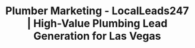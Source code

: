 ---
title: "Plumber Marketing - LocalLeads247 | High-Value Plumbing Lead Generation for Las Vegas"

hero:
  title: "A Proven System to Generate More <span class='text-accent/85'>Plumbing Jobs in Las Vegas</span>"
  description: "Stop relying on inconsistent referrals or expensive, low-quality leads from shared services. We'll help you build a system that generates exclusive, high-margin plumbing jobs directly for your business."
  buttonText: "Get Your Free Plumbing Lead-Gen Plan"
  buttonLink: "/contact/"

featureHighlight:
  title: "Tired of the "
  titleHighlight: "Feast or Famine Cycle?"
  description: "<span class='text-2xl'>One week your phones are ringing off the hook with emergency calls, the next it's silent. You're competing with dozens of other plumbers for the same leads on HomeAdvisor or Angi, <span class='text-accent/85'>driving down your margins. You know you need more consistency, but your current marketing isn't delivering.</span></span>"

services:
  badgeText: "Plumbing"
  title: "Our Solution: The Growth "
  highlightedText: "System for Plumbers"
  description: "We don't use a one-size-fits-all approach. We apply our core framework specifically to the plumbing industry."
  services:
    - title: "<span class='text-accent'>Dominate</span> for High-Value Keywords"
      description: "Our <span class='font-bold'>Semantic SEO</span> builds your authority for profitable terms like 'emergency plumber,' 'tankless water heater installation,' and 'slab leak repair Las Vegas,' ensuring you show up when customers need you most."
      link: "/services/semantic-seo/"
    - title: "<span class='text-accent'>Capture and Convert</span> Every Lead"
      description: "Our <span class='font-bold'>Business OS</span> gives you a unified inbox for calls, texts, and web chats. Automate appointment reminders and dispatch your technicians from one platform, ensuring no lead ever falls through the cracks."
      link: "/services/business-os/"
    - title: "<span class='text-accent'>Get Immediate</span>, Profitable Calls"
      description: "Our <span class='font-bold'>PPC campaigns</span> target users searching for urgent plumbing help right now. We focus on driving high-quality calls directly to your business, not just clicks to your website."
      link: "/services/ppc-management/"

frameworks:
  badgeText: "Plumbing Services"
  title: "Specialized Marketing for"
  highlightedText: "Plumbing Businesses"
  description: "Our custom marketing strategies are designed specifically for plumbing companies in Las Vegas, addressing the unique challenges and opportunities in this competitive market."
  showNiches: false
  imageAlt: "All-in-One Operating System"
  contentTitle: "Marketing for the Plumbing Services That Matter Most"
  contentDescription: "We build specific strategies to attract the most profitable jobs for your business, including:"
  servicesList:
    - "Emergency Services"
    - "Water Heater Repair"
    - "Drain & Sewer Cleaning"
    - "Leak Detection"
    - "Repiping Projects"
    - "Fixture Installation"

blockquote:
  title: "Our phones have never been busier with the "
  titleHighlight: "right kind of jobs."
  quote: "We were tired of paying for shared leads that ten other plumbers were also calling. LocalLeads247 built us a system that brings in exclusive calls for the high-margin jobs we actually want. Their platform has also made our dispatch process ten times more efficient. It's the best investment we've ever made in our business."
  author: "John D."
  company: "Owner of Las Vegas Plumbing Experts"
  ctaText: "See More Success Stories"
  ctaLink: "/case-studies/"

cta:
  title: "Ready to Dominate the "
  highlightedText: "Las Vegas Plumbing Market?"
  description: "Schedule your free, no-obligation strategy session today. We'll analyze your top competitors and show you the exact topical opportunities you're missing to get more high-value plumbing jobs."
  buttonText: "Get My Free Plumbing Lead-Gen Plan"
  buttonLink: "/contact/"
---